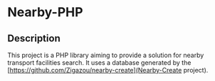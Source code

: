 # Nearby-PHP

## Description

This project is a PHP library aiming to provide a solution for nearby transport
facilities search. It uses a database generated by the
[https://github.com/Zigazou/nearby-create](Nearby-Create project).
